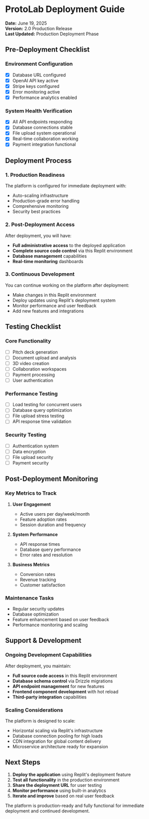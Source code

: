 # ProtoLab Deployment Guide
**Date:** June 19, 2025  
**Version:** 2.0 Production Release  
**Last Updated:** Production Deployment Phase

## Pre-Deployment Checklist

### Environment Configuration
- [x] Database URL configured
- [x] OpenAI API key active
- [x] Stripe keys configured
- [x] Error monitoring active
- [x] Performance analytics enabled

### System Health Verification
- [x] All API endpoints responding
- [x] Database connections stable
- [x] File upload system operational
- [x] Real-time collaboration working
- [x] Payment integration functional

## Deployment Process

### 1. Production Readiness
The platform is configured for immediate deployment with:
- Auto-scaling infrastructure
- Production-grade error handling
- Comprehensive monitoring
- Security best practices

### 2. Post-Deployment Access
After deployment, you will have:
- **Full administrative access** to the deployed application
- **Complete source code control** via this Replit environment
- **Database management** capabilities
- **Real-time monitoring** dashboards

### 3. Continuous Development
You can continue working on the platform after deployment:
- Make changes in this Replit environment
- Deploy updates using Replit's deployment system
- Monitor performance and user feedback
- Add new features and integrations

## Testing Checklist

### Core Functionality
- [ ] Pitch deck generation
- [ ] Document upload and analysis
- [ ] 3D video creation
- [ ] Collaboration workspaces
- [ ] Payment processing
- [ ] User authentication

### Performance Testing
- [ ] Load testing for concurrent users
- [ ] Database query optimization
- [ ] File upload stress testing
- [ ] API response time validation

### Security Testing
- [ ] Authentication system
- [ ] Data encryption
- [ ] File upload security
- [ ] Payment security

## Post-Deployment Monitoring

### Key Metrics to Track
1. **User Engagement**
   - Active users per day/week/month
   - Feature adoption rates
   - Session duration and frequency

2. **System Performance**
   - API response times
   - Database query performance
   - Error rates and resolution

3. **Business Metrics**
   - Conversion rates
   - Revenue tracking
   - Customer satisfaction

### Maintenance Tasks
- Regular security updates
- Database optimization
- Feature enhancement based on user feedback
- Performance monitoring and scaling

## Support & Development

### Ongoing Development Capabilities
After deployment, you maintain:
- **Full source code access** in this Replit environment
- **Database schema control** via Drizzle migrations
- **API endpoint management** for new features
- **Frontend component development** with hot reload
- **Third-party integration** capabilities

### Scaling Considerations
The platform is designed to scale:
- Horizontal scaling via Replit's infrastructure
- Database connection pooling for high loads
- CDN integration for global content delivery
- Microservice architecture ready for expansion

## Next Steps

1. **Deploy the application** using Replit's deployment feature
2. **Test all functionality** in the production environment
3. **Share the deployment URL** for user testing
4. **Monitor performance** using built-in analytics
5. **Iterate and improve** based on real user feedback

The platform is production-ready and fully functional for immediate deployment and continued development.